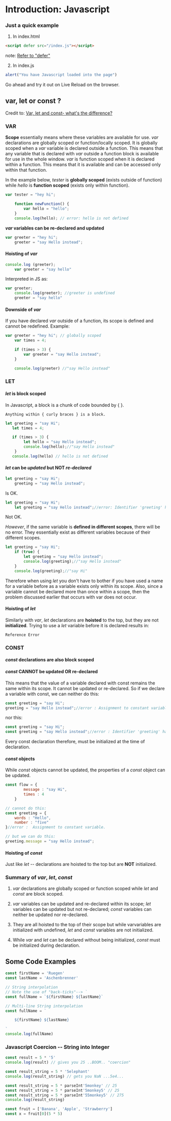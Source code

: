 # Introduction: Javascript

### Just a quick example
1. In index.html
```html
<script defer src="/index.js"></script>
```
note: [Refer to "defer"](https://developer.mozilla.org/en-US/docs/Web/HTML/Element/script)

2. In index.js
```javascript
alert("You have Javascript loaded into the page")
```
Go ahead and try it out on Live Reload on the browser.

## var, let or const ?
Credit to: [Var, let and const- what's the difference?](https://dev.to/sarah_chima/var-let-and-const--whats-the-difference-69e)
### VAR
**Scope** essentially means where these variables are available for use. *var* declarations are globally scoped or function/locally scoped. It is globally scoped when a *var* variable is declared outside a function. This means that any variable that is declared with *var* outside a function block is available for use in the whole window. *var* is function scoped when it is declared within a function. This means that it is available and can be accessed only within that function.

In the example below, *tester* is **globally scoped** (exists outside of function) while *hello* is **function scoped** (exists only within function).
```js
var tester = "hey hi";

    function newFunction() {
        var hello = "hello";
    }
    console.log(hello); // error: hello is not defined
```
***var* variables can be re-declared and updated**
```js
var greeter = "hey hi";
    greeter = "say Hello instead";
```
#### Hoisting of *var*
```js
console.log (greeter);
    var greeter = "say hello"
```
Interpreted in JS as:
```js
var greeter;
    console.log(greeter); //greeter is undefined
    greeter = "say hello"
```
#### Downside of *var*

If you have declared *var* outside of a function, its scope is defined and cannot be redefined.
Example:
```js
var greeter = "hey hi"; // globally scoped
    var times = 4;

    if (times > 3) {
        var greeter = "say Hello instead"; 
    }

    console.log(greeter) //"say Hello instead"
```

### LET
#### *let* is **block scoped**
In Javascript, a block is a chunk of code bounded by { }.
    
    Anything within { curly braces } is a block.

```js
let greeting = "say Hi";
   let times = 4;

   if (times > 3) {
        let hello = "say Hello instead";
        console.log(hello);//"say Hello instead"
    }
   console.log(hello) // hello is not defined
```
#### *let* can be *updated* but NOT *re-declared*
```js
let greeting = "say Hi";
    greeting = "say Hello instead";
```
Is OK.
```js
let greeting = "say Hi";
    let greeting = "say Hello instead";//error: Identifier 'greeting' has already been declared
```
Not OK.

*However*, if the same variable is **defined in different scopes**, there will be no error. They essentially exist as different variables because of their different scopes.
```js
let greeting = "say Hi";
    if (true) {
        let greeting = "say Hello instead";
        console.log(greeting);//"say Hello instead"
    }
    console.log(greeting);//"say Hi"
```
Therefore when using *let* you don't have to bother if you have used a name for a variable before as a variable exists only within its scope. Also, since a variable cannot be declared more than once within a scope, then the problem discussed earlier that occurs with var does not occur.
#### Hoisting of *let*
Similarly with *var*, *let* declarations are **hoisted** to the top, but they are not **initialized**. Trying to use a *let* variable before it is declared results in:

    Reference Error

### CONST
#### *const* declarations are also **block scoped**

#### *const* CANNOT be updated OR re-declared
This means that the value of a variable declared with const remains the same within its scope. It cannot be updated or re-declared. So if we declare a variable with const, we can neither do this:
```js
const greeting = "say Hi";
greeting = "say Hello instead";//error : Assignment to constant variable.
```
nor this:
```js
const greeting = "say Hi";
const greeting = "say Hello instead";//error : Identifier 'greeting' has already been declared
```
Every const declaration therefore, must be initialized at the time of declaration.
#### *const* objects
While *const* objects cannot be updated, the properties of a *const* object can be updated.
```js
const flow = {
        message : "say Hi",
        times : 4
    }

// cannot do this:
const greeting = {
    words : "Hello",
    number : "five"
}//error :  Assignment to constant variable.

// but we can do this:
greeting.message = "say Hello instead";
```

#### Hoisting of *const*
Just like *let* -- declarations are hoisted to the top but are **NOT** initialized.

### Summary of *var*, *let*, *const*
1. *var* declarations are globally scoped or function scoped while *let* and *const* are block scoped.

2. *var* variables can be updated and re-declared within its scope; *let* variables can be updated but not re-declared; *const* variables can neither be updated nor re-declared.

3. They are all hoisted to the top of their scope but while varvariables are initialized with undefined, *let* and *const* variables are not initialized.

4. While *var* and *let* can be declared without being initialized, *const* must be initialized during declaration.

## Some Code Examples
```javascript
const firstName = 'Ruegen'
const lastName = 'Aschenbrenner'

// String interpolation
// Note the use of "back-ticks"--> `
const fullName = `${firstName} ${lastName}` 

// Multi-line String interpolation
const fullName = `

    ${firstName} ${lastName}

`
console.log(fullName)
```

### Javascript Coercion -- String into Integer
```js
const result = 5 * '5'
console.log(result) // gives you 25 ..BOOM.. "coercion"
```

```js
const result_string = 5 * '5elephant'
console.log(result_string) // gets you NaN ...5e4...

const result_string = 5 * parseInt'5monkey' // 25
const result_string = 5 * parseInt'5monkey5' // 25
const result_string = 5 * parseInt'55monkey5' // 275
console.log(result_string)
```

```js
const fruit = ['Banana', 'Apple', 'Strawberry']
const x = fruit[0](5 * 5)
```

